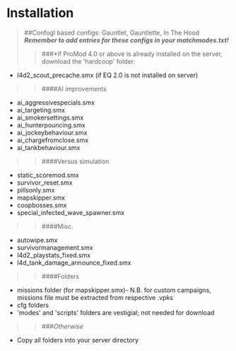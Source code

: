 # Installation  

>##Confogl based configs: Gauntlet, Gauntlette, In The Hood   
**_Remember to add entries for these configs in your matchmodes.txt!_**
>>###*If ProMod 4.0 or above is already installed on the server, download the 'hardcoop' folder:    
 * l4d2_scout_precache.smx (if EQ 2.0 is not installed on server)   

>>####AI improvements  
>>
 * ai_aggressivespecials.smx
 * ai_targeting.smx  
 * ai_smokersettings.smx  
 * ai_hunterpouncing.smx  
 * ai_jockeybehaviour.smx  
 * ai_chargefromclose.smx  
 * ai_tankbehaviour.smx  

>>####Versus simulation
>>
 * static_scoremod.smx
 * survivor_reset.smx
 * pillsonly.smx
 * mapskipper.smx
 * coopbosses.smx
 * special_infected_wave_spawner.smx

>>####Misc.
>>
 * autowipe.smx
 * survivormanagement.smx
 * l4d2_playstats_fixed.smx  
 * l4d_tank_damage_announce_fixed.smx  
 
>>####Folders
>>
 * missions folder (for mapskipper.smx)- N.B. for custom campaigns, missions file must be extracted from respective .vpks 
 * cfg folders
 * 'modes' and 'scripts' folders are vestigial; not needed for download

>>###*Otherwise*  
 * Copy all folders into your server directory    


